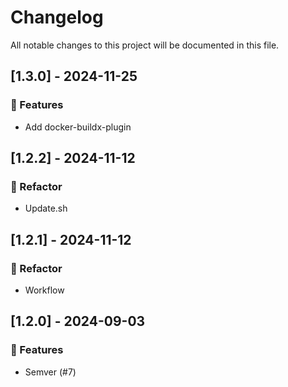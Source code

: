 # Changelog

All notable changes to this project will be documented in this file.

## [1.3.0] - 2024-11-25

### 🚀 Features

- Add docker-buildx-plugin

## [1.2.2] - 2024-11-12

### 🚜 Refactor

- Update.sh

## [1.2.1] - 2024-11-12

### 🚜 Refactor

- Workflow

## [1.2.0] - 2024-09-03

### 🚀 Features

- Semver (#7)

<!-- generated by git-cliff -->
